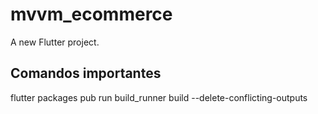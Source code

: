 # mvvm_ecommerce

A new Flutter project.

## Comandos importantes

flutter packages pub run build_runner build --delete-conflicting-outputs  


